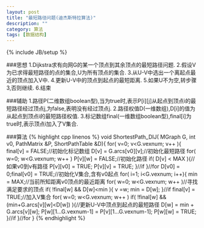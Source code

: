 ```yaml
---
layout: post
title: "最短路径问题(迪杰斯特拉算法)"
description: ""
category: 算法
tags: [数据结构]
---
```

{% include JB/setup %}

###思想
1.Dijkstra求有向网G的某一个顶点到其余顶点的最短路径问题.
2.假设V为已求得最短路径的点的集合,U为所有顶点的集合.
3.从U-V中选出一个离起点最近的顶点加入V中.
4.更新U-V中的顶点到起点的最短距离.
5.如果U不为空,转步骤3,否则继续.
6.结束

###辅助
1.路径P\(二维数组boolean型\),当为true时,表示P\[i\]\[j\]从起点到顶点i的最短路径经过顶点j,为false,表明没有经过顶点j.
2.路径权值D\(一维数组\),D[i]的值为从起点到顶点i的最短路径权值.
3.标记数组final\(一维数组boolean型\),final[i]为true时,表示顶点i加入了V集合.

###算法
{% highlight cpp linenos %}
void ShortestPath_DIJ( MGraph G, int v0, PathMatrix &P, ShortPathTable &D){
    for( v=0; v<G.vexnum; v++ ){
        final[v] = FALSE;//初始化标记数组
        D[v] = G.arcs[v0][v];//初始化最短路径
        for( w=0; w<G.vexnum; w++ ) P[v][w] = FALSE;//初始化路径
        if( D[v] < MAX ){//如果v0到v有路径
            P[v][v0] = TRUE;
            P[v][v] = TRUE;
        }//if
    }//for
    D[v0] = 0;final[v0] = TRUE;//初始化V集合,含有v0起点
    for( i=1; i<G.vexnum; i++){
        min = MAX;//当前所知距离v0顶点的最近距离
        for( w=0; w<G.vexnum; w++ )//寻找满足要求的顶点
            if( !final[w] && D[w]<min ){
                v =w;
                min = D[w];
            }//if
        final[v] = TRUE;//加入V集合
        for( w=0; w<G.vexnum; w++ )
            if( !final[w] && (min+G.arcs[v][w]<D[w]) ){//更新U-V中顶点到起点的最短路径
                D[w] = min + G.arcs[v][w];
                P[w][1...G.vexnum-1] = P[v][1...G.vexnum-1];
                P[w][w] = TRUE;
            }//if
    }//for
}
{% endhighlight %}